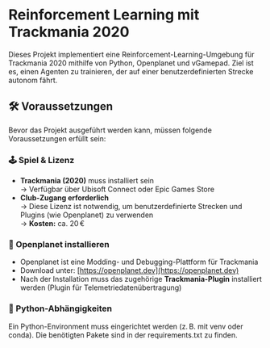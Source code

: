 # Reinforcement Learning mit Trackmania 2020

Dieses Projekt implementiert eine Reinforcement-Learning-Umgebung für Trackmania 2020 mithilfe von Python, Openplanet und vGamepad. Ziel ist es, einen Agenten zu trainieren, der auf einer benutzerdefinierten Strecke autonom fährt.

## 🛠 Voraussetzungen

Bevor das Projekt ausgeführt werden kann, müssen folgende Voraussetzungen erfüllt sein:

### 🕹 Spiel & Lizenz

- **Trackmania (2020)** muss installiert sein  
  → Verfügbar über Ubisoft Connect oder Epic Games Store
- **Club-Zugang erforderlich**  
  → Diese Lizenz ist notwendig, um benutzerdefinierte Strecken und Plugins (wie Openplanet) zu verwenden  
  → **Kosten:** ca. 20 €

### 🔌 Openplanet installieren

- Openplanet ist eine Modding- und Debugging-Plattform für Trackmania
- Download unter: [https://openplanet.dev](https://openplanet.dev)
- Nach der Installation muss das zugehörige **Trackmania-Plugin** installiert werden (Plugin für Telemetriedatenübertragung)

### 🐍 Python-Abhängigkeiten

Ein Python-Environment muss eingerichtet werden (z. B. mit venv oder conda). Die benötigten Pakete sind in der requirements.txt zu finden.


